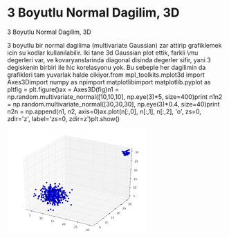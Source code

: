 # 3 Boyutlu Normal Dagilim, 3D




3 Boyutlu Normal Dagilim, 3D



3 boyutlu bir normal dagilima (multivariate Gaussian) zar attirip grafiklemek icin su kodlar kullanilabilir. Iki tane 3d Gaussian plot ettik, farkli \mu degerleri var, ve kovaryanslarinda diagonal disinda degerler sifir, yani 3 degiskenin birbiri ile hic korelasyonu yok. Bu sebeple her dagilimin da grafikleri tam yuvarlak halde cikiyor.from mpl_toolkits.mplot3d import Axes3Dimport numpy as npimport matplotlibimport matplotlib.pyplot as pltfig = plt.figure()ax = Axes3D(fig)n1 = np.random.multivariate_normal([10,10,10], np.eye(3)*5, size=400)print n1n2 = np.random.multivariate_normal([30,30,30], np.eye(3)*0.4, size=40)print n2n = np.append(n1, n2, axis=0)ax.plot(n[:,0], n[:,1], n[:,2], 'o', zs=0, zdir='z', label='zs=0, zdir=z')plt.show()




![](norm3d.png)
